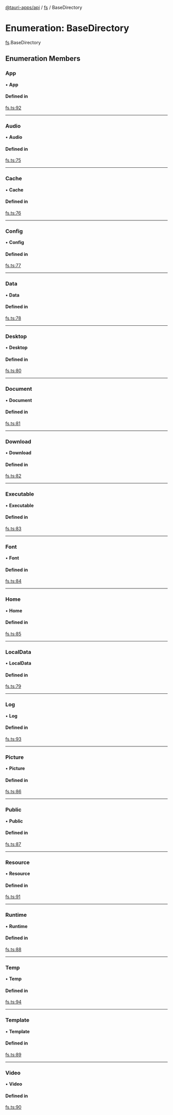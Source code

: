 [@tauri-apps/api](../README.md) / [fs](../modules/fs.md) / BaseDirectory

# Enumeration: BaseDirectory

[fs](../modules/fs.md).BaseDirectory

## Enumeration Members

### App

• **App**

#### Defined in

[fs.ts:92](https://github.com/tauri-apps/tauri/blob/13c2fc1/tooling/api/src/fs.ts#L92)

___

### Audio

• **Audio**

#### Defined in

[fs.ts:75](https://github.com/tauri-apps/tauri/blob/13c2fc1/tooling/api/src/fs.ts#L75)

___

### Cache

• **Cache**

#### Defined in

[fs.ts:76](https://github.com/tauri-apps/tauri/blob/13c2fc1/tooling/api/src/fs.ts#L76)

___

### Config

• **Config**

#### Defined in

[fs.ts:77](https://github.com/tauri-apps/tauri/blob/13c2fc1/tooling/api/src/fs.ts#L77)

___

### Data

• **Data**

#### Defined in

[fs.ts:78](https://github.com/tauri-apps/tauri/blob/13c2fc1/tooling/api/src/fs.ts#L78)

___

### Desktop

• **Desktop**

#### Defined in

[fs.ts:80](https://github.com/tauri-apps/tauri/blob/13c2fc1/tooling/api/src/fs.ts#L80)

___

### Document

• **Document**

#### Defined in

[fs.ts:81](https://github.com/tauri-apps/tauri/blob/13c2fc1/tooling/api/src/fs.ts#L81)

___

### Download

• **Download**

#### Defined in

[fs.ts:82](https://github.com/tauri-apps/tauri/blob/13c2fc1/tooling/api/src/fs.ts#L82)

___

### Executable

• **Executable**

#### Defined in

[fs.ts:83](https://github.com/tauri-apps/tauri/blob/13c2fc1/tooling/api/src/fs.ts#L83)

___

### Font

• **Font**

#### Defined in

[fs.ts:84](https://github.com/tauri-apps/tauri/blob/13c2fc1/tooling/api/src/fs.ts#L84)

___

### Home

• **Home**

#### Defined in

[fs.ts:85](https://github.com/tauri-apps/tauri/blob/13c2fc1/tooling/api/src/fs.ts#L85)

___

### LocalData

• **LocalData**

#### Defined in

[fs.ts:79](https://github.com/tauri-apps/tauri/blob/13c2fc1/tooling/api/src/fs.ts#L79)

___

### Log

• **Log**

#### Defined in

[fs.ts:93](https://github.com/tauri-apps/tauri/blob/13c2fc1/tooling/api/src/fs.ts#L93)

___

### Picture

• **Picture**

#### Defined in

[fs.ts:86](https://github.com/tauri-apps/tauri/blob/13c2fc1/tooling/api/src/fs.ts#L86)

___

### Public

• **Public**

#### Defined in

[fs.ts:87](https://github.com/tauri-apps/tauri/blob/13c2fc1/tooling/api/src/fs.ts#L87)

___

### Resource

• **Resource**

#### Defined in

[fs.ts:91](https://github.com/tauri-apps/tauri/blob/13c2fc1/tooling/api/src/fs.ts#L91)

___

### Runtime

• **Runtime**

#### Defined in

[fs.ts:88](https://github.com/tauri-apps/tauri/blob/13c2fc1/tooling/api/src/fs.ts#L88)

___

### Temp

• **Temp**

#### Defined in

[fs.ts:94](https://github.com/tauri-apps/tauri/blob/13c2fc1/tooling/api/src/fs.ts#L94)

___

### Template

• **Template**

#### Defined in

[fs.ts:89](https://github.com/tauri-apps/tauri/blob/13c2fc1/tooling/api/src/fs.ts#L89)

___

### Video

• **Video**

#### Defined in

[fs.ts:90](https://github.com/tauri-apps/tauri/blob/13c2fc1/tooling/api/src/fs.ts#L90)
